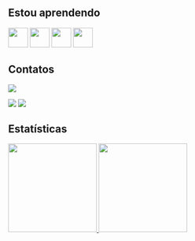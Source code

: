 <h2>Estou aprendendo</h2>
<div>
<img src="https://cdn.jsdelivr.net/gh/devicons/devicon/icons/tailwindcss/tailwindcss-original-wordmark.svg" width="40" height="40"/>
<img src="https://cdn.jsdelivr.net/gh/devicons/devicon/icons/css3/css3-original.svg" width="40" height="40" />
<img src="https://cdn.jsdelivr.net/gh/devicons/devicon/icons/javascript/javascript-original.svg" width="40" height="40" />  
<img src="https://cdn.jsdelivr.net/gh/devicons/devicon/icons/nodejs/nodejs-original.svg" width="40" height="40"  />  
</div>

<h2>Contatos</h2>
<div>

  <a href="https://instagram.com/amorimleon" target="_blank"><img src="https://img.shields.io/badge/-Instagram-%23E4405F?style=for-the-badge&logo=instagram&logoColor=white" target="_blank">
  </a>

<a href = "mailto:contato@seu-usuário-aqui"><img src="https://img.shields.io/badge/Gmail-D14836?style=for-the-badge&logo=gmail&logoColor=white" target="_blank"></a>
<a href="https://www.linkedin.com/in/leon-amorim" target="_blank"><img src="https://img.shields.io/badge/-LinkedIn-%230077B5?style=for-the-badge&logo=linkedin&logoColor=white" target="_blank"></a>   
</div>      

<h2>Estatísticas</h2>
<div>
<a href="https://github.com/amorimleon">
<img height="180em" src="https://github-readme-stats.vercel.app/api/top-langs/?username=amorimleon&layout=compact&langs_count=7&theme=dracula"/>
<img height="180em" src="https://github-readme-stats.vercel.app/api?username=amorimleon&show_icons=true&theme=dracula&include_all_commits=true&count_private=true"/>
</div>



